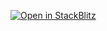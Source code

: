 [![Open in StackBlitz](https://developer.stackblitz.com/img/open_in_stackblitz.svg)](https://stackblitz.com/github/dictybase-playground/image-component-demo?file=src/Image.tsx)
